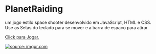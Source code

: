 # PlanetRaiding
um jogo estilo space shooter desenvolvido em JavaScript, HTML e CSS.
Use as Setas do teclado para se mover e a barra de espaco para atirar.

<a href="https://planet-raiding.vercel.app/"><p>Click para Jogar.</p></a>

<a href="https://imgur.com/u7T9kqE"><img src="https://i.imgur.com/u7T9kqE.gif" title="source: imgur.com" /></a>
